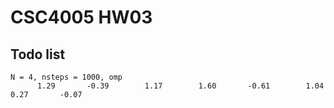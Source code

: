 # CSC4005 HW03


## Todo list
```
N = 4, nsteps = 1000, omp
      1.29       -0.39        1.17        1.60       -0.61        1.04        0.27       -0.07

```
